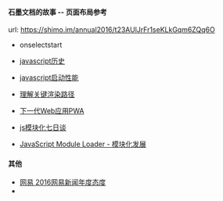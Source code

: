 #### 石墨文档的故事 --  页面布局参考

url: https://shimo.im/annual2016/t23AUlJrFr1seKLkGqm6ZQq6O

* onselectstart
* [javascript历史](http://www.zcfy.cc/article/a-brief-history-of-javascript-2389.html)
* [javascript启动性能](https://medium.com/dev-channel/javascript-start-up-performance-69200f43b201#.w0sxon2om)


* [理解关键渲染路径](http://www.w3cplus.com/performance/understanding-the-critical-rendering-path.html)
* [下一代Web应用PWA](https://huangxuan.me/2017/02/09/nextgen-web-pwa/)
* [js模块化七日谈](https://huangxuan.me/js-module-7day/#/)
* [JavaScript Module Loader - 模块化发展](https://huangxuan.me/2015/05/25/js-module-loader/)

#### 其他

* [网易 2016网易新闻年度态度](http://news.163.com/special/video2_solitude2016/)
* ​